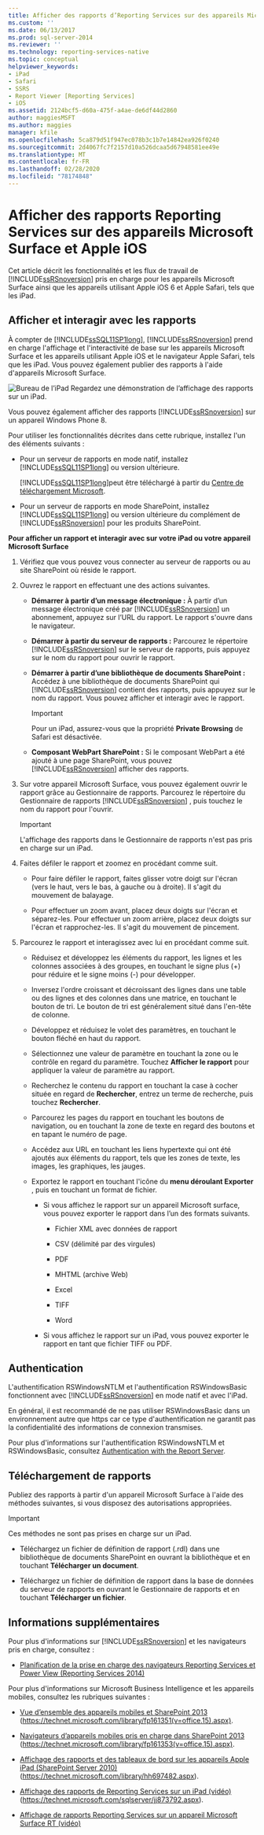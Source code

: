 ```yaml
---
title: Afficher des rapports d’Reporting Services sur des appareils Microsoft surface et Apple iOS | Microsoft Docs
ms.custom: ''
ms.date: 06/13/2017
ms.prod: sql-server-2014
ms.reviewer: ''
ms.technology: reporting-services-native
ms.topic: conceptual
helpviewer_keywords:
- iPad
- Safari
- SSRS
- Report Viewer [Reporting Services]
- iOS
ms.assetid: 2124bcf5-d60a-475f-a4ae-de6df44d2860
author: maggiesMSFT
ms.author: maggies
manager: kfile
ms.openlocfilehash: 5ca879d51f947ec078b3c1b7e14842ea926f0240
ms.sourcegitcommit: 2d4067fc7f2157d10a526dcaa5d67948581ee49e
ms.translationtype: MT
ms.contentlocale: fr-FR
ms.lasthandoff: 02/28/2020
ms.locfileid: "78174848"
---
```

# <a name="view-reporting-services-reports-on-microsoft-surface-devices-and--apple-ios-devices"></a>Afficher des rapports Reporting Services sur des appareils Microsoft Surface et Apple iOS
  Cet article décrit les fonctionnalités et les flux de travail de [!INCLUDE[ssRSnoversion](../includes/ssrsnoversion-md.md)] pris en charge pour les appareils Microsoft Surface ainsi que les appareils utilisant Apple iOS 6 et Apple Safari, tels que les iPad.

## <a name="view-and-interact-with-reports"></a>Afficher et interagir avec les rapports
 À compter de [!INCLUDE[ssSQL11SP1long](../includes/sssql11sp1long-md.md)], [!INCLUDE[ssRSnoversion](../includes/ssrsnoversion-md.md)] prend en charge l'affichage et l'interactivité de base sur les appareils Microsoft Surface et les appareils utilisant Apple iOS et le navigateur Apple Safari, tels que les iPad. Vous pouvez également publier des rapports à l'aide d'appareils Microsoft Surface.

 ![Bureau](media/videothumbnail.jpg "Bureau IPad") de l’iPad Regardez une démonstration de l’affichage des rapports sur un iPad.

 Vous pouvez également afficher des rapports [!INCLUDE[ssRSnoversion](../includes/ssrsnoversion-md.md)] sur un appareil Windows Phone 8.

 Pour utiliser les fonctionnalités décrites dans cette rubrique, installez l'un des éléments suivants :

-   Pour un serveur de rapports en mode natif, installez [!INCLUDE[ssSQL11SP1long](../includes/sssql11sp1long-md.md)] ou version ultérieure.

     [!INCLUDE[ssSQL11SP1long](../includes/sssql11sp1long-md.md)]peut être téléchargé à partir du [Centre de téléchargement Microsoft](https://www.microsoft.com/download/details.aspx?id=35575).

-   Pour un serveur de rapports en mode SharePoint, installez [!INCLUDE[ssSQL11SP1long](../includes/sssql11sp1long-md.md)] ou version ultérieure du complément de [!INCLUDE[ssRSnoversion](../includes/ssrsnoversion-md.md)] pour les produits SharePoint.

 **Pour afficher un rapport et interagir avec sur votre iPad ou votre appareil Microsoft Surface**

1.  Vérifiez que vous pouvez vous connecter au serveur de rapports ou au site SharePoint où réside le rapport.

2.  Ouvrez le rapport en effectuant une des actions suivantes.

    -   **Démarrer à partir d’un message électronique :** À partir d’un message électronique créé par [!INCLUDE[ssRSnoversion](../includes/ssrsnoversion-md.md)] un abonnement, appuyez sur l’URL du rapport. Le rapport s'ouvre dans le navigateur.

    -   **Démarrer à partir du serveur de rapports :** Parcourez le répertoire [!INCLUDE[ssRSnoversion](../includes/ssrsnoversion-md.md)] sur le serveur de rapports, puis appuyez sur le nom du rapport pour ouvrir le rapport.

    -   **Démarrer à partir d’une bibliothèque de documents SharePoint :** Accédez à une bibliothèque de documents SharePoint qui [!INCLUDE[ssRSnoversion](../includes/ssrsnoversion-md.md)] contient des rapports, puis appuyez sur le nom du rapport. Vous pouvez afficher et interagir avec le rapport.

        > [!IMPORTANT]
        >  Pour un iPad, assurez-vous que la propriété **Private Browsing** de Safari est désactivée.

    -   **Composant WebPart SharePoint :** Si le composant WebPart a été ajouté à une page SharePoint, vous pouvez [!INCLUDE[ssRSnoversion](../includes/ssrsnoversion-md.md)] afficher des rapports.

3.  Sur votre appareil Microsoft Surface, vous pouvez également ouvrir le rapport grâce au Gestionnaire de rapports. Parcourez le répertoire du Gestionnaire de rapports [!INCLUDE[ssRSnoversion](../includes/ssrsnoversion-md.md)] , puis touchez le nom du rapport pour l'ouvrir.

    > [!IMPORTANT]
    >  L'affichage des rapports dans le Gestionnaire de rapports n'est pas pris en charge sur un iPad.

4.  Faites défiler le rapport et zoomez en procédant comme suit.

    -   Pour faire défiler le rapport, faites glisser votre doigt sur l'écran (vers le haut, vers le bas, à gauche ou à droite). Il s'agit du mouvement de balayage.

    -   Pour effectuer un zoom avant, placez deux doigts sur l'écran et séparez-les. Pour effectuer un zoom arrière, placez deux doigts sur l'écran et rapprochez-les. Il s'agit du mouvement de pincement.

5.  Parcourez le rapport et interagissez avec lui en procédant comme suit.

    -   Réduisez et développez les éléments du rapport, les lignes et les colonnes associées à des groupes, en touchant le signe plus (+) pour réduire et le signe moins (-) pour développer.

    -   Inversez l'ordre croissant et décroissant des lignes dans une table ou des lignes et des colonnes dans une matrice, en touchant le bouton de tri. Le bouton de tri est généralement situé dans l'en-tête de colonne.

    -   Développez et réduisez le volet des paramètres, en touchant le bouton fléché en haut du rapport.

    -   Sélectionnez une valeur de paramètre en touchant la zone ou le contrôle en regard du paramètre. Touchez **Afficher le rapport** pour appliquer la valeur de paramètre au rapport.

    -   Recherchez le contenu du rapport en touchant la case à cocher située en regard de **Rechercher**, entrez un terme de recherche, puis touchez **Rechercher**.

    -   Parcourez les pages du rapport en touchant les boutons de navigation, ou en touchant la zone de texte en regard des boutons et en tapant le numéro de page.

    -   Accédez aux URL en touchant les liens hypertexte qui ont été ajoutés aux éléments du rapport, tels que les zones de texte, les images, les graphiques, les jauges.

    -   Exportez le rapport en touchant l'icône du **menu déroulant Exporter** , puis en touchant un format de fichier.

        -   Si vous affichez le rapport sur un appareil Microsoft surface, vous pouvez exporter le rapport dans l’un des formats suivants.

            -   Fichier XML avec données de rapport

            -   CSV (délimité par des virgules)

            -   PDF

            -   MHTML (archive Web)

            -   Excel

            -   TIFF

            -   Word

        -   Si vous affichez le rapport sur un iPad, vous pouvez exporter le rapport en tant que fichier TIFF ou PDF.

## <a name="authentication"></a>Authentication
 L'authentification RSWindowsNTLM et l'authentification RSWindowsBasic fonctionnent avec [!INCLUDE[ssRSnoversion](../includes/ssrsnoversion-md.md)] en mode natif et avec l'iPad.

 En général, il est recommandé de ne pas utiliser RSWindowsBasic dans un environnement autre que https car ce type d'authentification ne garantit pas la confidentialité des informations de connexion transmises.

 Pour plus d'informations sur l'authentification RSWindowsNTLM et RSWindowsBasic, consultez [Authentication with the Report Server](security/authentication-with-the-report-server.md).

## <a name="uploading-reports"></a>Téléchargement de rapports
 Publiez des rapports à partir d'un appareil Microsoft Surface à l'aide des méthodes suivantes, si vous disposez des autorisations appropriées.

> [!IMPORTANT]
>  Ces méthodes ne sont pas prises en charge sur un iPad.

-   Téléchargez un fichier de définition de rapport (.rdl) dans une bibliothèque de documents SharePoint en ouvrant la bibliothèque et en touchant **Télécharger un document**.

-   Téléchargez un fichier de définition de rapport dans la base de données du serveur de rapports en ouvrant le Gestionnaire de rapports et en touchant **Télécharger un fichier**.

## <a name="additional-information"></a>Informations supplémentaires
 Pour plus d'informations sur [!INCLUDE[ssRSnoversion](../includes/ssrsnoversion-md.md)] et les navigateurs pris en charge, consultez :

-   [Planification de la prise en charge des navigateurs Reporting Services et Power View &#40;Reporting Services 2014&#41;](../../2014/reporting-services/browser-support-for-reporting-services-and-power-view.md)

 Pour plus d'informations sur Microsoft Business Intelligence et les appareils mobiles, consultez les rubriques suivantes :

-   [Vue d’ensemble des appareils mobiles et SharePoint 2013](https://technet.microsoft.com/library/fp161351\(v=office.15\).aspx) (https://technet.microsoft.com/library/fp161351(v=office.15).aspx).

-   [Navigateurs d’appareils mobiles pris en charge dans SharePoint 2013](https://technet.microsoft.com/library/fp161353\(v=office.15\).aspx) (https://technet.microsoft.com/library/fp161353(v=office.15).aspx).

-   [Affichage des rapports et des tableaux de bord sur les appareils Apple iPad (SharePoint Server 2010)](https://technet.microsoft.com/library/hh697482.aspx) (https://technet.microsoft.com/library/hh697482.aspx).

-   [Affichage des rapports de Reporting Services sur un iPad (vidéo)](https://technet.microsoft.com/sqlserver/jj873792.aspx) (https://technet.microsoft.com/sqlserver/jj873792.aspx).

-   [Affichage de rapports Reporting Services sur un appareil Microsoft Surface RT (vidéo)](https://technet.microsoft.com/sqlserver/dn146017)



